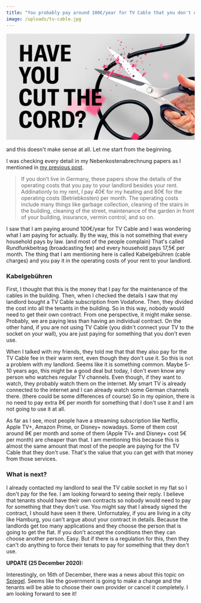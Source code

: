 ```yaml
---
title: "You probably pay around 100€/year for TV Cable that you don't use"
image: /uploads/tv-cable.jpg
---
```


![A tv cable cord is being cut by a scissor](/uploads/tv-cable.jpg)

and this doesn't make sense at all. Let me start from the beginning.

I was checking every detail in my Nebenkostenabrechnung papers as I mentioned in [my previous post](https://mertbulan.com/2020/10/05/paying-property-tax-while-being-a-tenant-in-Germany/).

> If you don’t live in Germany, these papers show the details of the operating costs that you pay to your landlord besides your rent. Addinationly to my rent, I pay 40€ for my heating and 80€ for the operating costs (Betriebkosten) per month. The operating costs include many things like garbage collection, cleaning of the stairs in the building, cleaning of the street, maintenance of the garden in front of your building, insurance, vermin control, and so on.

I saw that I am paying around 100€/year for TV Cable and I was wondering what I am paying for actually. By the way, this is not something that every household pays by law. (and most of the people complain) That's called Rundfunk­beitrag (broadcasting fee) and every household pays 17,5€ per month. The thing that I am mentioning here is called Kabelgebühren (cable charges) and you pay it in the operating costs of your rent to your landlord.

### Kabelgebühren

First, I thought that this is the money that I pay for the maintenance of the cables in the building. Then, when I checked the details I saw that my landlord bought a TV Cable subscription from Vodafone. Then, they divided the cost into all the tenants in the building. So in this way, nobody would need to get their own contract. From one perspective, it might make sense. Probably, we are paying less than having an individual contract. On the other hand, if you are not using TV Cable (you didn't connect your TV to the socket on your wall), you are just paying for something that you don't even use.

When I talked with my friends, they told me that that they also pay for the TV Cable fee in their warm rent, even though they don't use it. So this is not a problem with my landlord. Seems like it is something common. Maybe 5-10 years ago, this might be a good deal but today, I don't even know any person who watches regular TV channels. Even though, if they want to watch, they probably watch them on the internet. My smart TV is already connected to the internet and I can already watch some German channels there. (there could be some differences of course) So in my opinion, there is no need to pay extra 8€ per month for something that I don't use it and I am not going to use it at all.

As far as I see, most people have a streaming subscription like Netflix, Apple TV+, Amazon Prime, or Disney+ nowadays. Some of them cost around 8€ per month and some of them (Apple TV+ and Disney+ cost 5€ per month) are cheaper than that. I am mentioning this because this is almost the same amount that most of the people are paying for the TV Cable that they don't use. That's the value that you can get with that money from those services.

### What is next?

I already contacted my landlord to seal the TV cable socket in my flat so I don't pay for the fee. I am looking forward to seeing their reply. I believe that tenants should have their own contracts so nobody would need to pay for something that they don't use. You might say that I already signed the contract, I should have seen it there. Unfornutaley, if you are living in a city like Hamburg, you can't argue about your contract in details. Because the landlords get too many applications and they choose the person that is going to get the flat. If you don't accept the conditions then they can choose another person. Easy. But if there is a regulation for this, then they can't do anything to force their tenats to pay for something that they don't use.

**UPDATE (25 December 2020):**

Interestingly, on 16th of December, there was a news about this topic on [Spiegel](https://www.spiegel.de/wirtschaft/service/tv-kabelanschluesse-sollen-nicht-mehr-ueber-nebenkosten-abgerechnet-werden-a-660a7c33-8c20-4088-beba-6b9bef8948bc). Seems like the government is going to make a change and the tenants will be able to choose their own provider or cancel it completely. I am looking forward to see it!